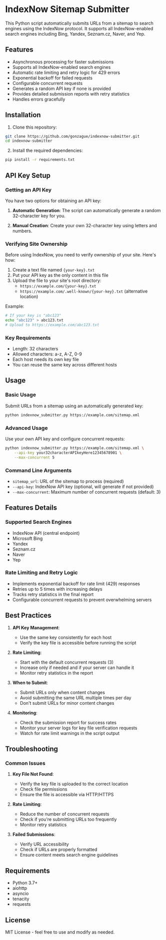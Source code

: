 # IndexNow Sitemap Submitter

This Python script automatically submits URLs from a sitemap to search engines using the IndexNow protocol. It supports all IndexNow-enabled search engines including Bing, Yandex, Seznam.cz, Naver, and Yep.

## Features

- Asynchronous processing for faster submissions
- Supports all IndexNow-enabled search engines
- Automatic rate limiting and retry logic for 429 errors
- Exponential backoff for failed requests
- Configurable concurrent requests
- Generates a random API key if none is provided
- Provides detailed submission reports with retry statistics
- Handles errors gracefully

## Installation

1. Clone this repository:
```bash
git clone https://github.com/gonzague/indexnow-submitter.git
cd indexnow-submitter
```

2. Install the required dependencies:
```bash
pip install -r requirements.txt
```

## API Key Setup

### Getting an API Key

You have two options for obtaining an API key:

1. **Automatic Generation**: The script can automatically generate a random 32-character key for you.

2. **Manual Creation**: Create your own 32-character key using letters and numbers.

### Verifying Site Ownership

Before using IndexNow, you need to verify ownership of your site. Here's how:

1. Create a text file named `{your-key}.txt`
2. Put your API key as the only content in this file
3. Upload the file to your site's root directory:
   - `https://example.com/{your-key}.txt`
   - `https://example.com/.well-known/{your-key}.txt` (alternative location)

Example:
```bash
# If your key is "abc123"
echo "abc123" > abc123.txt
# Upload to https://example.com/abc123.txt
```

### Key Requirements

- Length: 32 characters
- Allowed characters: a-z, A-Z, 0-9
- Each host needs its own key file
- You can reuse the same key across different hosts

## Usage

### Basic Usage

Submit URLs from a sitemap using an automatically generated key:

```bash
python indexnow_submitter.py https://example.com/sitemap.xml
```

### Advanced Usage

Use your own API key and configure concurrent requests:

```bash
python indexnow_submitter.py https://example.com/sitemap.xml \
    --api-key your32characterAPIkeyHere12345678901 \
    --max-concurrent 5
```

### Command Line Arguments

- `sitemap_url`: URL of the sitemap to process (required)
- `--api-key`: IndexNow API key (optional, will generate if not provided)
- `--max-concurrent`: Maximum number of concurrent requests (default: 3)

## Features Details

### Supported Search Engines
- IndexNow API (central endpoint)
- Microsoft Bing
- Yandex
- Seznam.cz
- Naver
- Yep

### Rate Limiting and Retry Logic
- Implements exponential backoff for rate limit (429) responses
- Retries up to 5 times with increasing delays
- Tracks retry statistics in the final report
- Configurable concurrent requests to prevent overwhelming servers

## Best Practices

1. **API Key Management**:
   - Use the same key consistently for each host
   - Verify the key file is accessible before running the script

2. **Rate Limiting**:
   - Start with the default concurrent requests (3)
   - Increase only if needed and if your server can handle it
   - Monitor retry statistics in the report

3. **When to Submit**:
   - Submit URLs only when content changes
   - Avoid submitting the same URL multiple times per day
   - Don't submit URLs for minor content changes

4. **Monitoring**:
   - Check the submission report for success rates
   - Monitor your server logs for key file verification requests
   - Watch for rate limit warnings in the script output

## Troubleshooting

### Common Issues

1. **Key File Not Found**:
   - Verify the key file is uploaded to the correct location
   - Check file permissions
   - Ensure the file is accessible via HTTP/HTTPS

2. **Rate Limiting**:
   - Reduce the number of concurrent requests
   - Check if you're submitting URLs too frequently
   - Monitor retry statistics

3. **Failed Submissions**:
   - Verify URL accessibility
   - Check if URLs are properly formatted
   - Ensure content meets search engine guidelines

## Requirements

- Python 3.7+
- aiohttp
- asyncio
- tenacity
- requests

## License

MIT License - feel free to use and modify as needed. 